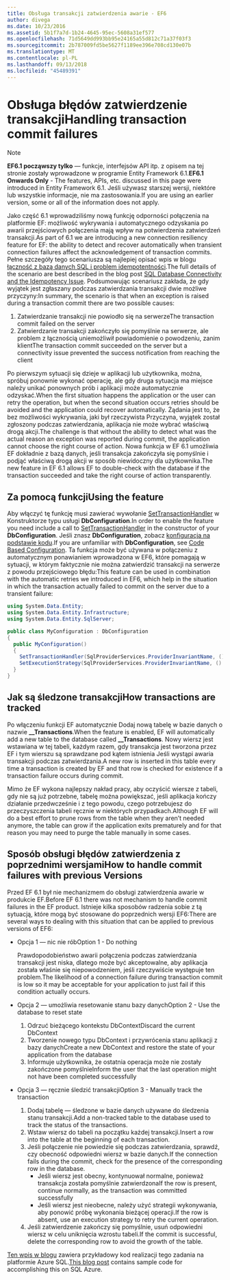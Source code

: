 ```yaml
---
title: Obsługa transakcji zatwierdzenia awarie - EF6
author: divega
ms.date: 10/23/2016
ms.assetid: 5b1f7a7d-1b24-4645-95ec-5608a31ef577
ms.openlocfilehash: 71d5649dd993bb95e24165a55d812c71a37f03f3
ms.sourcegitcommit: 2b787009fd5be5627f1189ee396e708cd130e07b
ms.translationtype: MT
ms.contentlocale: pl-PL
ms.lasthandoff: 09/13/2018
ms.locfileid: "45489391"
---
```

# <a name="handling-transaction-commit-failures"></a><span data-ttu-id="4a30f-102">Obsługa błędów zatwierdzenie transakcji</span><span class="sxs-lookup"><span data-stu-id="4a30f-102">Handling transaction commit failures</span></span>
> [!NOTE]
> <span data-ttu-id="4a30f-103">**EF6.1 począwszy tylko** — funkcje, interfejsów API itp. z opisem na tej stronie zostały wprowadzone w programie Entity Framework 6.1.</span><span class="sxs-lookup"><span data-stu-id="4a30f-103">**EF6.1 Onwards Only** - The features, APIs, etc. discussed in this page were introduced in Entity Framework 6.1.</span></span> <span data-ttu-id="4a30f-104">Jeśli używasz starszej wersji, niektóre lub wszystkie informacje, nie ma zastosowania.</span><span class="sxs-lookup"><span data-stu-id="4a30f-104">If you are using an earlier version, some or all of the information does not apply.</span></span>  

<span data-ttu-id="4a30f-105">Jako część 6.1 wprowadziliśmy nową funkcję odporności połączenia na platformie EF: możliwość wykrywania i automatycznego odzyskania po awarii przejściowych połączenia mają wpływ na potwierdzenia zatwierdzeń transakcji.</span><span class="sxs-lookup"><span data-stu-id="4a30f-105">As part of 6.1 we are introducing a new connection resiliency feature for EF: the ability to detect and recover automatically when transient connection failures affect the acknowledgement of transaction commits.</span></span> <span data-ttu-id="4a30f-106">Pełne szczegóły tego scenariusza są najlepiej opisać wpis w blogu [łączność z bazą danych SQL i problem idempotentności](http://blogs.msdn.com/b/adonet/archive/2013/03/11/sql-database-connectivity-and-the-idempotency-issue.aspx).</span><span class="sxs-lookup"><span data-stu-id="4a30f-106">The full details of the scenario are best described in the blog post [SQL Database Connectivity and the Idempotency Issue](http://blogs.msdn.com/b/adonet/archive/2013/03/11/sql-database-connectivity-and-the-idempotency-issue.aspx).</span></span>  <span data-ttu-id="4a30f-107">Podsumowując scenariusz zakłada, że gdy wyjątek jest zgłaszany podczas zatwierdzania transakcji dwie możliwe przyczyny:</span><span class="sxs-lookup"><span data-stu-id="4a30f-107">In summary, the scenario is that when an exception is raised during a transaction commit there are two possible causes:</span></span>  

1. <span data-ttu-id="4a30f-108">Zatwierdzanie transakcji nie powiodło się na serwerze</span><span class="sxs-lookup"><span data-stu-id="4a30f-108">The transaction commit failed on the server</span></span>
2. <span data-ttu-id="4a30f-109">Zatwierdzanie transakcji zakończyło się pomyślnie na serwerze, ale problem z łącznością uniemożliwił powiadomienie o powodzeniu, zanim klient</span><span class="sxs-lookup"><span data-stu-id="4a30f-109">The transaction commit succeeded on the server but a connectivity issue prevented the success notification from reaching the client</span></span>  

<span data-ttu-id="4a30f-110">Po pierwszym sytuacji się dzieje w aplikacji lub użytkownika, można, spróbuj ponownie wykonać operację, ale gdy druga sytuacja ma miejsce należy unikać ponownych prób i aplikacji może automatycznie odzyskać.</span><span class="sxs-lookup"><span data-stu-id="4a30f-110">When the first situation happens the application or the user can retry the operation, but when the second situation occurs retries should be avoided and the application could recover automatically.</span></span> <span data-ttu-id="4a30f-111">Żądania jest to, że bez możliwości wykrywania, jaki był rzeczywista Przyczyna, wyjątek został zgłoszony podczas zatwierdzania, aplikacja nie może wybrać właściwą drogą akcji.</span><span class="sxs-lookup"><span data-stu-id="4a30f-111">The challenge is that without the ability to detect what was the actual reason an exception was reported during commit, the application cannot choose the right course of action.</span></span> <span data-ttu-id="4a30f-112">Nowa funkcja w EF 6.1 umożliwia EF dokładnie z bazą danych, jeśli transakcja zakończyła się pomyślnie i podjąć właściwą drogą akcji w sposób niewidoczny dla użytkownika.</span><span class="sxs-lookup"><span data-stu-id="4a30f-112">The new feature in EF 6.1 allows EF to double-check with the database if the transaction succeeded and take the right course of action transparently.</span></span>  

## <a name="using-the-feature"></a><span data-ttu-id="4a30f-113">Za pomocą funkcji</span><span class="sxs-lookup"><span data-stu-id="4a30f-113">Using the feature</span></span>  

<span data-ttu-id="4a30f-114">Aby włączyć tę funkcję musi zawierać wywołanie [SetTransactionHandler](https://msdn.microsoft.com/library/system.data.entity.dbconfiguration.setdefaulttransactionhandler.aspx) w Konstruktorze typu usługi **DbConfiguration**.</span><span class="sxs-lookup"><span data-stu-id="4a30f-114">In order to enable the feature you need include a call to [SetTransactionHandler](https://msdn.microsoft.com/library/system.data.entity.dbconfiguration.setdefaulttransactionhandler.aspx) in the constructor of your **DbConfiguration**.</span></span> <span data-ttu-id="4a30f-115">Jeśli znasz **DbConfiguration**, zobacz [konfiguracja na podstawie kodu](~/ef6/fundamentals/configuring/code-based.md).</span><span class="sxs-lookup"><span data-stu-id="4a30f-115">If you are unfamiliar with **DbConfiguration**, see [Code Based Configuration](~/ef6/fundamentals/configuring/code-based.md).</span></span> <span data-ttu-id="4a30f-116">Ta funkcja może być używana w połączeniu z automatycznym ponawianiem wprowadzona w EF6, które pomagają w sytuacji, w którym faktycznie nie można zatwierdzić transakcji na serwerze z powodu przejściowego błędu:</span><span class="sxs-lookup"><span data-stu-id="4a30f-116">This feature can be used in combination with the automatic retries we introduced in EF6, which help in the situation in which the transaction actually failed to commit on the server due to a transient failure:</span></span>  

``` csharp
using System.Data.Entity;
using System.Data.Entity.Infrastructure;
using System.Data.Entity.SqlServer;

public class MyConfiguration : DbConfiguration  
{
  public MyConfiguration()  
  {  
    SetTransactionHandler(SqlProviderServices.ProviderInvariantName, () => new CommitFailureHandler());  
    SetExecutionStrategy(SqlProviderServices.ProviderInvariantName, () => new SqlAzureExecutionStrategy());  
  }  
}
```  

## <a name="how-transactions-are-tracked"></a><span data-ttu-id="4a30f-117">Jak są śledzone transakcji</span><span class="sxs-lookup"><span data-stu-id="4a30f-117">How transactions are tracked</span></span>  

<span data-ttu-id="4a30f-118">Po włączeniu funkcji EF automatycznie Dodaj nową tabelę w bazie danych o nazwie **__Transactions**.</span><span class="sxs-lookup"><span data-stu-id="4a30f-118">When the feature is enabled, EF will automatically add a new table to the database called **__Transactions**.</span></span> <span data-ttu-id="4a30f-119">Nowy wiersz jest wstawiana w tej tabeli, każdym razem, gdy transakcja jest tworzona przez EF i tym wierszu są sprawdzane pod kątem istnienia Jeśli wystąpi awaria transakcji podczas zatwierdzania.</span><span class="sxs-lookup"><span data-stu-id="4a30f-119">A new row is inserted in this table every time a transaction is created by EF and that row is checked for existence if a transaction failure occurs during commit.</span></span>  

<span data-ttu-id="4a30f-120">Mimo że EF wykona najlepszy nakład pracy, aby oczyścić wiersze z tabeli, gdy nie są już potrzebne, tabelę można powiększać, jeśli aplikacja kończy działanie przedwcześnie i z tego powodu, czego potrzebujesz do przeczyszczenia tabeli ręcznie w niektórych przypadkach.</span><span class="sxs-lookup"><span data-stu-id="4a30f-120">Although EF will do a best effort to prune rows from the table when they aren’t needed anymore, the table can grow if the application exits prematurely and for that reason you may need to purge the table manually in some cases.</span></span>  

## <a name="how-to-handle-commit-failures-with-previous-versions"></a><span data-ttu-id="4a30f-121">Sposób obsługi błędów zatwierdzenia z poprzednimi wersjami</span><span class="sxs-lookup"><span data-stu-id="4a30f-121">How to handle commit failures with previous Versions</span></span>

<span data-ttu-id="4a30f-122">Przed EF 6.1 był nie mechanizmem do obsługi zatwierdzenia awarie w produkcie EF.</span><span class="sxs-lookup"><span data-stu-id="4a30f-122">Before EF 6.1 there was not mechanism to handle commit failures in the EF product.</span></span> <span data-ttu-id="4a30f-123">Istnieje kilka sposobów radzenia sobie z tą sytuacją, które mogą być stosowane do poprzednich wersji EF6:</span><span class="sxs-lookup"><span data-stu-id="4a30f-123">There are several ways to dealing with this situation that can be applied to previous versions of EF6:</span></span>  

* <span data-ttu-id="4a30f-124">Opcja 1 — nic nie rób</span><span class="sxs-lookup"><span data-stu-id="4a30f-124">Option 1 - Do nothing</span></span>  

  <span data-ttu-id="4a30f-125">Prawdopodobieństwo awarii połączenia podczas zatwierdzania transakcji jest niska, dlatego może być akceptowalne, aby aplikacja została właśnie się niepowodzeniem, jeśli rzeczywiście występuje ten problem.</span><span class="sxs-lookup"><span data-stu-id="4a30f-125">The likelihood of a connection failure during transaction commit is low so it may be acceptable for your application to just fail if this condition actually occurs.</span></span>  

* <span data-ttu-id="4a30f-126">Opcja 2 — umożliwia resetowanie stanu bazy danych</span><span class="sxs-lookup"><span data-stu-id="4a30f-126">Option 2 - Use the database to reset state</span></span>  

  1. <span data-ttu-id="4a30f-127">Odrzuć bieżącego kontekstu DbContext</span><span class="sxs-lookup"><span data-stu-id="4a30f-127">Discard the current DbContext</span></span>  
  2. <span data-ttu-id="4a30f-128">Tworzenie nowego typu DbContext i przywrócenia stanu aplikacji z bazy danych</span><span class="sxs-lookup"><span data-stu-id="4a30f-128">Create a new DbContext and restore the state of your application from the database</span></span>  
  3. <span data-ttu-id="4a30f-129">Informuje użytkownika, że ostatnia operacja może nie zostały zakończone pomyślnie</span><span class="sxs-lookup"><span data-stu-id="4a30f-129">Inform the user that the last operation might not have been completed successfully</span></span>  

* <span data-ttu-id="4a30f-130">Opcja 3 — ręcznie śledzić transakcji</span><span class="sxs-lookup"><span data-stu-id="4a30f-130">Option 3 - Manually track the transaction</span></span>  

  1. <span data-ttu-id="4a30f-131">Dodaj tabelę — śledzone w bazie danych używane do śledzenia stanu transakcji.</span><span class="sxs-lookup"><span data-stu-id="4a30f-131">Add a non-tracked table to the database used to track the status of the transactions.</span></span>  
  2. <span data-ttu-id="4a30f-132">Wstaw wiersz do tabeli na początku każdej transakcji.</span><span class="sxs-lookup"><span data-stu-id="4a30f-132">Insert a row into the table at the beginning of each transaction.</span></span>  
  3. <span data-ttu-id="4a30f-133">Jeśli połączenie nie powiedzie się podczas zatwierdzania, sprawdź, czy obecność odpowiedni wiersz w bazie danych.</span><span class="sxs-lookup"><span data-stu-id="4a30f-133">If the connection fails during the commit, check for the presence of the corresponding row in the database.</span></span>  
     - <span data-ttu-id="4a30f-134">Jeśli wiersz jest obecny, kontynuował normalne, ponieważ transakcja została pomyślnie zatwierdzona</span><span class="sxs-lookup"><span data-stu-id="4a30f-134">If the row is present, continue normally, as the transaction was committed successfully</span></span>  
     - <span data-ttu-id="4a30f-135">Jeśli wiersz jest nieobecne, należy użyć strategii wykonywania, aby ponowić próbę wykonania bieżącej operacji.</span><span class="sxs-lookup"><span data-stu-id="4a30f-135">If the row is absent, use an execution strategy to retry the current operation.</span></span>  
  4. <span data-ttu-id="4a30f-136">Jeśli zatwierdzenie zakończy się pomyślnie, usuń odpowiedni wiersz w celu uniknięcia wzrostu tabeli.</span><span class="sxs-lookup"><span data-stu-id="4a30f-136">If the commit is successful, delete the corresponding row to avoid the growth of the table.</span></span>  

<span data-ttu-id="4a30f-137">[Ten wpis w blogu](http://blogs.msdn.com/b/adonet/archive/2013/03/11/sql-database-connectivity-and-the-idempotency-issue.aspx) zawiera przykładowy kod realizacji tego zadania na platformie Azure SQL.</span><span class="sxs-lookup"><span data-stu-id="4a30f-137">[This blog post](http://blogs.msdn.com/b/adonet/archive/2013/03/11/sql-database-connectivity-and-the-idempotency-issue.aspx) contains sample code for accomplishing this on SQL Azure.</span></span>  
